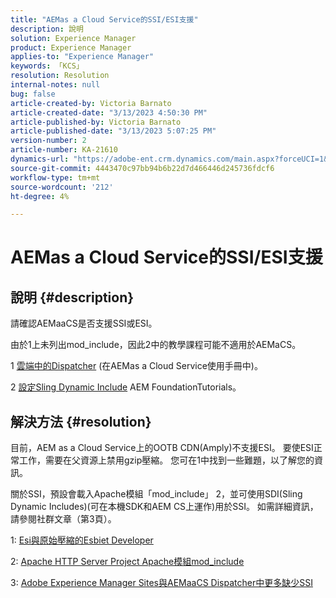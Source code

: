 ```yaml
---
title: "AEMas a Cloud Service的SSI/ESI支援"
description: 說明
solution: Experience Manager
product: Experience Manager
applies-to: "Experience Manager"
keywords: 「KCS」
resolution: Resolution
internal-notes: null
bug: false
article-created-by: Victoria Barnato
article-created-date: "3/13/2023 4:50:30 PM"
article-published-by: Victoria Barnato
article-published-date: "3/13/2023 5:07:25 PM"
version-number: 2
article-number: KA-21610
dynamics-url: "https://adobe-ent.crm.dynamics.com/main.aspx?forceUCI=1&pagetype=entityrecord&etn=knowledgearticle&id=12a61729-bfc1-ed11-83ff-6045bd006079"
source-git-commit: 4443470c97bb94b6b22d7d466446d245736fdcf6
workflow-type: tm+mt
source-wordcount: '212'
ht-degree: 4%

---
```


# AEMas a Cloud Service的SSI/ESI支援

## 說明 {#description}


請確認AEMaaCS是否支援SSI或ESI。

由於1上未列出mod_include，因此2中的教學課程可能不適用於AEMaCS。

1 [雲端中的Dispatcher](https://experienceleague.adobe.com/docs/experience-manager-cloud-service/content/implementing/content-delivery/disp-overview.html) (在AEMas a Cloud Service使用手冊中)。

2 [設定Sling Dynamic Include](https://experienceleague.adobe.com/docs/experience-manager-learn/foundation/development/set-up-sling-dynamic-include.html) AEM FoundationTutorials。




## 解決方法 {#resolution}


目前，AEM as a Cloud Service上的OOTB CDN(Amply)不支援ESI。 要使ESI正常工作，需要在父資源上禁用gzip壓縮。 您可在1中找到一些難題，以了解您的資訊。

關於SSI，預設會載入Apache模組「mod_include」 2，並可使用SDI(Sling Dynamic Includes)(可在本機SDK和AEM CS上運作)用於SSI。 如需詳細資訊，請參閱社群文章（第3頁）。

1: [Esi與原始壓縮的Esbiet Developer](https://developer.fastly.com/reference/vcl/statements/esi/#esi-with-origin-compression)

2: [Apache HTTP Server Project Apache模組mod_include](https://httpd.apache.org/docs/2.4/mod/mod_include.html)

3: [Adobe Experience Manager Sites與AEMaaCS Dispatcher中更多缺少SSI](https://experienceleaguecommunities.adobe.com/t5/adobe-experience-manager/lack-of-ssi-in-aemaacs-dispatcher/td-p/392044)
